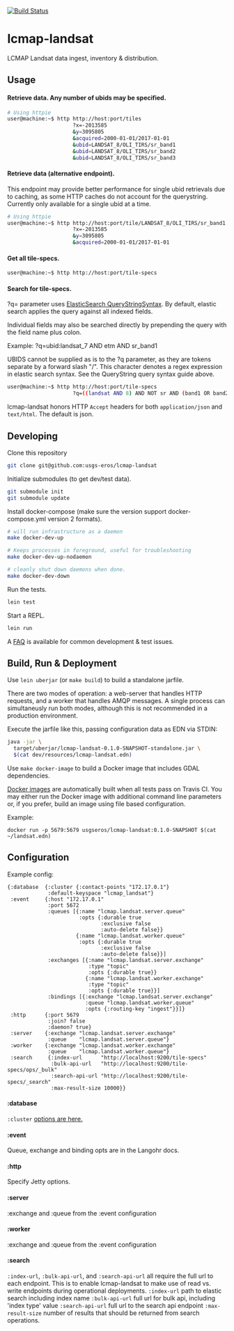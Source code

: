 [![Build Status](https://travis-ci.org/USGS-EROS/lcmap-landsat.svg?branch=develop)](https://travis-ci.org/USGS-EROS/lcmap-landsat)

<!-- Add the clojars badge once this project is actually pushed there -->
<!--[![Clojars Project][clojars-badge]][clojars]-->

# lcmap-landsat

LCMAP Landsat data ingest, inventory &amp; distribution.

## Usage

#### Retrieve data.  Any number of ubids may be specified.
```bash
# Using httpie
user@machine:~$ http http://host:port/tiles
                     ?x=-2013585
                     &y=3095805
                     &acquired=2000-01-01/2017-01-01
                     &ubid=LANDSAT_8/OLI_TIRS/sr_band1
                     &ubid=LANDSAT_8/OLI_TIRS/sr_band2
                     &ubid=LANDSAT_8/OLI_TIRS/sr_band3
```

#### Retrieve data (alternative endpoint).
This endpoint may provide better performance for single ubid retrievals due to caching, as some HTTP caches do not account for the querystring.  Currently only available for a single ubid at a time.
```bash
# Using httpie
user@machine:~$ http http://host:port/tile/LANDSAT_8/OLI_TIRS/sr_band1
                     ?x=-2013585
                     &y=3095805
                     &acquired=2000-01-01/2017-01-01
```

#### Get all tile-specs.
```bash
user@machine:~$ http http://host:port/tile-specs
```

#### Search for tile-specs.  
?q= parameter uses [ElasticSearch QueryStringSyntax](https://www.elastic.co/guide/en/elasticsearch/reference/current/query-dsl-query-string-query.html#query-string-syntax).
By default, elastic search applies the query against all indexed fields.

Individual fields may also be searched directly by prepending the query
with the field name plus colon.

Example: ?q=ubid:landsat_7 AND etm AND sr_band1

UBIDS cannot be supplied as is to the ?q parameter, as they are tokens separate by a forward slash "/". This
character denotes a regex expression in elastic search syntax.  See the QueryString query syntax guide above.
```bash
user@machine:~$ http http://host:port/tile-specs
                     ?q=((landsat AND 8) AND NOT sr AND (band1 OR band2 OR band3))
```

lcmap-landsat honors HTTP ```Accept``` headers for both ```application/json```
and ```text/html```.  The default is json.


## Developing
Clone this repository
```bash
git clone git@github.com:usgs-eros/lcmap-landsat
```

Initialize submodules (to get dev/test data).

```bash
git submodule init
git submodule update
```

Install docker-compose (make sure the version support docker-compose.yml version 2 formats).

```bash
# will run infrastructure as a daemon
make docker-dev-up

# Keeps processes in foreground, useful for troubleshooting
make docker-dev-up-nodaemon

# cleanly shut down daemons when done.
make docker-dev-down
```

Run the tests.
```bash
lein test
```

Start a REPL.

```bash
lein run
```

A [FAQ][3] is available for common development & test issues.


## Build, Run & Deployment

Use `lein uberjar` (or `make build`) to build a standalone jarfile.

There are two modes of operation: a web-server that handles HTTP requests, and a worker that handles AMQP messages. A single process can simultaneusly run both modes, although this is not recommended in a production environment.

Execute the jarfile like this, passing configuration data as EDN via STDIN:

```bash
java -jar \
  target/uberjar/lcmap-landsat-0.1.0-SNAPSHOT-standalone.jar \
  $(cat dev/resources/lcmap-landsat.edn)
```

Use `make docker-image` to build a Docker image that includes GDAL dependencies.

[Docker images][2] are automatically built when all tests pass on Travis CI. You may either run the Docker image with additional command line parameters or, if you prefer, build an image using file based configuration.

Example:
```
docker run -p 5679:5679 usgseros/lcmap-landsat:0.1.0-SNAPSHOT $(cat ~/landsat.edn)
```

## Configuration

Example config:
```edn
{:database  {:cluster {:contact-points "172.17.0.1"}
             :default-keyspace "lcmap_landsat"}
 :event     {:host "172.17.0.1"
             :port 5672
             :queues [{:name "lcmap.landsat.server.queue"
                       :opts {:durable true
                              :exclusive false
                              :auto-delete false}}
                      {:name "lcmap.landsat.worker.queue"
                       :opts {:durable true
                              :exclusive false
                              :auto-delete false}}]
             :exchanges [{:name "lcmap.landsat.server.exchange"
                          :type "topic"
                          :opts {:durable true}}
                         {:name "lcmap.landsat.worker.exchange"
                          :type "topic"
                          :opts {:durable true}}]
             :bindings [{:exchange "lcmap.landsat.server.exchange"
                         :queue "lcmap.landsat.worker.queue"
                         :opts {:routing-key "ingest"}}]}
 :http      {:port 5679
             :join? false
             :daemon? true}
 :server    {:exchange "lcmap.landsat.server.exchange"
             :queue    "lcmap.landsat.server.queue"}
 :worker    {:exchange "lcmap.landsat.worker.exchange"
             :queue    "lcmap.landsat.worker.queue"}
 :search     {:index-url      "http://localhost:9200/tile-specs"
              :bulk-api-url   "http://localhost:9200/tile-specs/ops/_bulk"
              :search-api-url "http://localhost:9200/tile-specs/_search"
              :max-result-size 10000}}
```

#### :database
```:cluster``` [options are here.](https://github.com/mpenet/alia/blob/master/docs/guide.md)

#### :event
Queue, exchange and binding opts are in the Langohr docs.

#### :http
Specify Jetty options.

#### :server
:exchange and :queue from the :event configuration

#### :worker
:exchange and :queue from the :event configuration

#### :search
```:index-url```, ```:bulk-api-url```, and ```:search-api-url``` all require
the full url to each endpoint.  This is to enable lcmap-landsat to make use
of read vs. write endpoints during operational deployments.
```:index-url``` path to elastic search including index name
```:bulk-api-url``` full url for bulk api, including 'index type' value
```:search-api-url``` full url to the search api endpoint
```:max-result-size``` number of results that should be returned from search operations.

[1]: https://github.com/USGS-EROS/lcmap-landsat/blob/develop/resources/shared/lcmap-landsat.edn "Configuration File"
[2]: https://hub.docker.com/r/usgseros/lcmap-landsat/ "Docker Image"
[3]: docs/DevFAQ.md "Developers Frequently Asked Questions"
